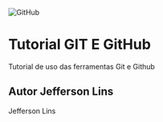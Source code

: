![GitHub](https://img.shields.io/github/license/jefferson2005/git-e-github)
# Tutorial GIT E GitHub
Tutorial de uso das ferramentas Git e Github
## Autor Jefferson Lins 
Jefferson Lins 
